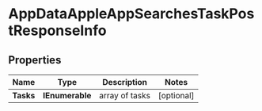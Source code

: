 # AppDataAppleAppSearchesTaskPostResponseInfo


## Properties

| Name | Type | Description | Notes |
|------------ | ------------- | ------------- | -------------|
**Tasks** | **IEnumerable<AppDataAppleAppSearchesTaskPostTaskInfo>** | array of tasks |[optional]|